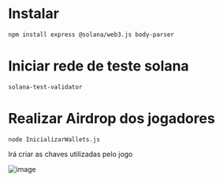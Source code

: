 # Instalar 
```bash
npm install express @solana/web3.js body-parser
```


# Iniciar rede de teste solana
```bash
solana-test-validator
```


# Realizar Airdrop dos jogadores
```bash
node InicializarWallets.js
```

Irá criar as chaves utilizadas pelo jogo

![image](https://github.com/user-attachments/assets/1b64bef2-5436-46e7-bf93-bdd4a77d6489)
